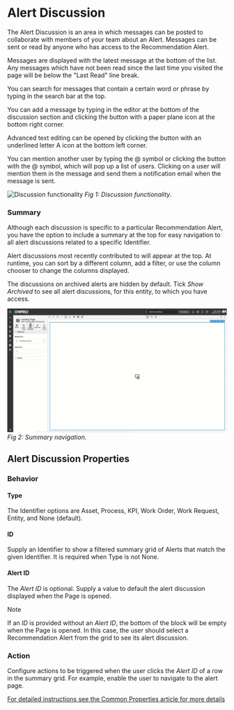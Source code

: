 # Alert Discussion

The Alert Discussion is an area in which messages can be posted to collaborate with members of your team about an Alert. Messages can be sent or read by anyone who has access to the Recommendation Alert.

Messages are displayed with the latest message at the bottom of the list. Any messages which have not been read since the last time you visited the page will be below the "Last Read" line break.

You can search for messages that contain a certain word or phrase by typing in the search bar at the top.

You can add a message by typing in the editor at the bottom of the discussion section and clicking the button with a paper plane icon at the bottom right corner.

Advanced text editing can be opened by clicking the button with an underlined letter A icon at the bottom left corner.

You can mention another user by typing the @ symbol or clicking the button with the @ symbol, which will pop up a list of users. Clicking on a user will mention them in the message and send them a notification email when the message is sent.

![Discussion functionality](images/alert-discussion-functionality.png)
*Fig 1: Discussion functionality.*

### Summary

Although each discussion is specific to a particular Recommendation Alert, you have the option to include a summary at the top for easy navigation to all alert discussions related to a specific Identifier.

Alert discussions most recently contributed to will appear at the top. At runtime, you can sort by a different column, add a filter, or use the column chooser to change the columns displayed.

The discussions on archived alerts are hidden by default. Tick _Show Archived_ to see all alert discussions, for this entity, to which you have access.

![Summary navigation](images/alert-discussion-summary.gif)
*Fig 2: Summary navigation.*

## Alert Discussion Properties

### Behavior

#### Type

The Identifier options are Asset, Process, KPI, Work Order, Work Request, Entity, and None (default).

#### ID

Supply an Identifier to show a filtered summary grid of Alerts that match the given Identifier. It is required when Type is not None.

#### Alert ID

The _Alert ID_ is optional. Supply a value to default the alert discussion displayed when the Page is opened.

> [!NOTE]
> If an _ID_ is provided without an _Alert ID_, the bottom of the block will be empty when the Page is opened. In this case, the user should select a Recommendation Alert from the grid to see its alert discussion.

### Action

Configure actions to be triggered when the user clicks the _Alert ID_ of a row in the summary grid. For example, enable the user to navigate to the alert page.

[For detailed instructions see the Common Properties article for more details](../common-properties.md#action)
